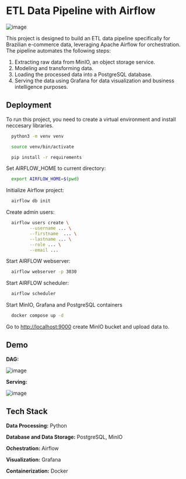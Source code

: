 # ETL Data Pipeline with Airflow

![image](https://github.com/user-attachments/assets/e4106fea-d430-49a6-8de4-03c4ce3f3ecd)

This project is designed to build an ETL data pipeline specifically for Brazilian e-commerce data, leveraging Apache Airflow for orchestration. The pipeline automates the following steps:

1. Extracting raw data from MinIO, an object storage service.
2. Modeling and transforming data.
3. Loading the processed data into a PostgreSQL database.
4. Serving the data using Grafana for data visualization and business intelligence purposes.


## Deployment

 To run this project, you need to create a virtual environment and install neccesary libraries.

``` bash
  python3 -m venv venv

  source venv/bin/activate

  pip install -r requirements
```
Set AIRFLOW_HOME to current directory:
``` bash
  export AIRFLOW_HOME=$(pwd)
```
Initialize Airflow project:
``` bash
  airflow db init
``` 
Create admin users:
``` bash
  airflow users create \
         --username ... \
         --firstname  ... \
         --lastname ... \
         --role ... \
         --email ... 

```
Start AIRFLOW webserver:
``` bash
  airflow webserver -p 3030
```
Start AIRFLOW scheduler:
``` bash
  airflow scheduler
```
Start MinIO, Grafana and PostgreSQL containers
``` bash
  docker compose up -d
```
Go to [http://localhost:9000](http://localhost:9000) create MinIO bucket and upload data to.



## Demo
**DAG:** 

![image](https://github.com/user-attachments/assets/e5775b5f-089a-4418-84ac-485e89aa7bb6)

**Serving:**

![image](https://github.com/user-attachments/assets/d406495d-2958-4ea3-ae42-1f95ef9c3173)



## Tech Stack

**Data Processing:** Python

**Database and Data Storage:** PostgreSQL, MinIO

**Ochestration:** Airflow

**Visualization:** Grafana

**Containerization:** Docker

